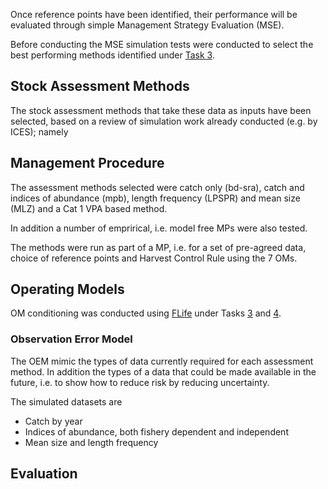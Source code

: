 Once reference points have been identified, their performance will be evaluated through simple Management Strategy Evaluation (MSE).    

Before conducting the MSE simulation tests were conducted to select the best performing methods identified under [Task 3](https://github.com/laurieKell/mydas/wiki/3-Method-and-simulation-framework-development-and-implementation). 


## Stock Assessment Methods

The stock assessment methods that take these data as inputs have been selected, based on a review of simulation work already conducted (e.g. by ICES); namely
 
## Management Procedure

The assessment methods selected were catch only (bd-sra), catch and indices of abundance (mpb), length frequency (LPSPR) and mean size (MLZ) and a Cat 1 VPA based method.

In addition a number of emprirical, i.e. model free MPs were also tested.

The methods were run as part of a MP, i.e. for a set of pre-agreed data, choice of reference points and Harvest Control Rule using the 7 OMs.
 
## Operating Models

OM conditioning was conducted using [FLife](https://github.com/laurieKell/mydas/blob/master/tasks/task5/R/FLife-OM.pdf) under Tasks [3](https://github.com/laurieKell/mydas/wiki/3-Method-and-simulation-framework-development-and-implementation) and [4](https://github.com/laurieKell/mydas/wiki/4-Method-performance-appraisal).

###  Observation Error Model

The OEM mimic the types of data currently required for each assessment method. In addition the types of a data that could be made available in the future, i.e. to show how to reduce risk by reducing uncertainty. 

The simulated datasets are

+ Catch by year
+ Indices of abundance, both fishery dependent and independent
+ Mean size and length frequency 

## Evaluation

